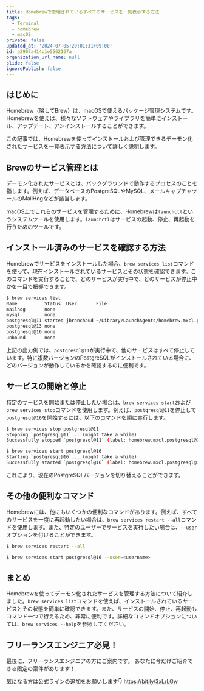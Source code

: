 ```yaml
---
title: Homebrewで管理されているすべてのサービスを一覧表示する方法
tags:
  - Terminal
  - homebrew
  - macOS
private: false
updated_at: '2024-07-05T20:01:31+09:00'
id: a2907a414c1e5562167a
organization_url_name: null
slide: false
ignorePublish: false
---
```

## はじめに

Homebrew（略してBrew）は、macOSで使えるパッケージ管理システムです。Homebrewを使えば、様々なソフトウェアやライブラリを簡単にインストール、アップデート、アンインストールすることができます。

この記事では、Homebrewを使ってインストールおよび管理できるデーモン化されたサービスを一覧表示する方法について詳しく説明します。

## Brewのサービス管理とは

デーモン化されたサービスとは、バックグラウンドで動作するプロセスのことを指します。例えば、データベースのPostgreSQLやMySQL、メールキャプチャツールのMailHogなどが該当します。

macOS上でこれらのサービスを管理するために、Homebrewは`launchctl`というシステムツールを使用します。`launchctl`はサービスの起動、停止、再起動を行うためのツールです。

## インストール済みのサービスを確認する方法

Homebrewでサービスをインストールした場合、`brew services list`コマンドを使って、現在インストールされているサービスとその状態を確認できます。このコマンドを実行することで、どのサービスが実行中で、どのサービスが停止中かを一目で把握できます。

```bash
$ brew services list
Name          Status  User       File
mailhog       none
mysql         none
postgresql@11 started jbranchaud ~/Library/LaunchAgents/homebrew.mxcl.postgresql@11.plist
postgresql@13 none
postgresql@16 none
unbound       none
```

上記の出力例では、`postgresql@11`が実行中で、他のサービスはすべて停止しています。特に複数バージョンのPostgreSQLがインストールされている場合に、どのバージョンが動作しているかを確認するのに便利です。

## サービスの開始と停止

特定のサービスを開始または停止したい場合は、`brew services start`および`brew services stop`コマンドを使用します。例えば、`postgresql@11`を停止して`postgresql@16`を開始するには、以下のコマンドを順に実行します。

```bash
$ brew services stop postgresql@11
Stopping `postgresql@11`... (might take a while)
Successfully stopped `postgresql@11` (label: homebrew.mxcl.postgresql@11)
```

```bash
$ brew services start postgresql@16
Starting `postgresql@16`... (might take a while)
Successfully started `postgresql@16` (label: homebrew.mxcl.postgresql@16)
```

これにより、現在のPostgreSQLバージョンを切り替えることができます。

## その他の便利なコマンド
Homebrewには、他にもいくつかの便利なコマンドがあります。例えば、すべてのサービスを一度に再起動したい場合は、`brew services restart --all`コマンドを使用します。また、特定のユーザーでサービスを実行したい場合は、`--user`オプションを付けることができます。

```bash
$ brew services restart --all
```

```bash
$ brew services start postgresql@16 --user=<username>
```

## まとめ
Homebrewを使ってデーモン化されたサービスを管理する方法について紹介しました。`brew services list`コマンドを使えば、インストールされているサービスとその状態を簡単に確認できます。また、サービスの開始、停止、再起動もコマンド一つで行えるため、非常に便利です。詳細なコマンドオプションについては、`brew services --help`を参照してください。

## フリーランスエンジニア必見！

最後に、フリーランスエンジニアの方にご案内です。
あなたに今だけご紹介できる限定の案件があります！

気になる方は公式ラインの追加をお願いします👇
https://bit.ly/3xLrLGw
